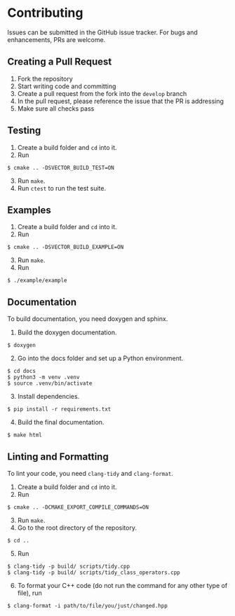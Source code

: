 # Contributing

Issues can be submitted in the GitHub issue tracker. For bugs and enhancements, PRs are welcome.

## Creating a Pull Request

1. Fork the repository
2. Start writing code and committing
3. Create a pull request from the fork into the `develop` branch
4. In the pull request, please reference the issue that the PR is addressing
5. Make sure all checks pass

## Testing

1. Create a build folder and `cd` into it.
2. Run

```text
$ cmake .. -DSVECTOR_BUILD_TEST=ON
```

3. Run `make`.
4. Run `ctest` to run the test suite.

## Examples

1. Create a build folder and `cd` into it.
2. Run

```text
$ cmake .. -DSVECTOR_BUILD_EXAMPLE=ON
```

3. Run `make`.
4. Run

```text
$ ./example/example
```

## Documentation

To build documentation, you need doxygen and sphinx.

1. Build the doxygen documentation.

```text
$ doxygen
```

2. Go into the docs folder and set up a Python environment.

```text
$ cd docs
$ python3 -m venv .venv
$ source .venv/bin/activate
```

3. Install dependencies.

```text
$ pip install -r requirements.txt
```

4. Build the final documentation.

```text
$ make html
```

## Linting and Formatting

To lint your code, you need `clang-tidy` and `clang-format`.

1. Create a build folder and `cd` into it.
2. Run

```text
$ cmake .. -DCMAKE_EXPORT_COMPILE_COMMANDS=ON
```

3. Run `make`.
4. Go to the root directory of the repository.

```text
$ cd ..
```

5. Run

```text
$ clang-tidy -p build/ scripts/tidy.cpp
$ clang-tidy -p build/ scripts/tidy_class_operators.cpp
```

6. To format your C++ code (do not run the command for any other type of file), run

```text
$ clang-format -i path/to/file/you/just/changed.hpp
```

